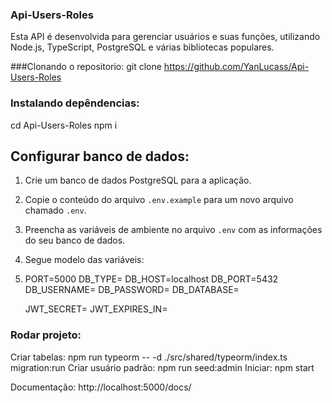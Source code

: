 ### Api-Users-Roles
Esta API é desenvolvida para gerenciar usuários e suas funções, utilizando Node.js, TypeScript, PostgreSQL e várias bibliotecas populares.

###Clonando o repositorio:
git clone https://github.com/YanLucass/Api-Users-Roles

### Instalando depêndencias:
cd Api-Users-Roles
npm i 


## Configurar banco de dados:

1. Crie um banco de dados PostgreSQL para a aplicação.
2. Copie o conteúdo do arquivo `.env.example` para um novo arquivo chamado `.env`.
3. Preencha as variáveis de ambiente no arquivo `.env` com as informações do seu banco de dados.
4. Segue modelo das variáveis:
   
5. PORT=5000
   DB_TYPE=
   DB_HOST=localhost
   DB_PORT=5432
   DB_USERNAME=
   DB_PASSWORD=
   DB_DATABASE=

   JWT_SECRET=
   JWT_EXPIRES_IN=

### Rodar projeto:

Criar tabelas: npm run typeorm -- -d  ./src/shared/typeorm/index.ts migration:run
Criar usuário padrão: npm run seed:admin
Iniciar: npm start

Documentação: http://localhost:5000/docs/




